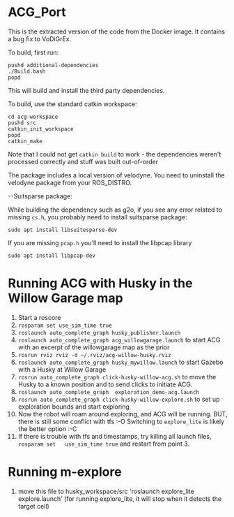 # ACG_Port

This is the extracted version of the code from the Docker image. It contains a bug fix to VoDiGrEx.

To build, first run:

```
pushd additional-dependencies
./Build.bash
popd
```

This will build and install the third party dependencies.

To build, use the standard catkin workspace:

```
cd acg-workspace
pushd src
catkin_init_workspace
popd
catkin_make
```

Note that I could not get `catkin build` to work - the dependencies weren't processed correctly and stuff was built out-of-order

The package includes a local version of velodyne. You need to uninstall the velodyne package from your ROS_DISTRO.



--Suitsparse package:

While building the dependency such as g2o, if you see any error related to missing `cs.h`, you probably need to install suitsparse package:

```
sudo apt install libsuitesparse-dev
```

If you are missing `pcap.h` you'll need to install the libpcap library

```
sudo apt install libpcap-dev
```

# Running ACG with Husky in the Willow Garage map
1. Start a roscore
2. `rosparam set use_sim_time true`
2. `roslaunch auto_complete_graph husky_publisher.launch`
3. `roslaunch auto_complete_graph acg_willowgarage.launch` to start
   ACG with an excerpt of the willowgarage map as the prior
4. `rosrun rviz rviz -d ~/.rviz/acg-willow-husky.rviz` 
5. `roslaunch auto_complete_graph husky_mywillow.launch` to start Gazebo with a Husky at
   Willow Garage
6. `rosrun auto_complete_graph click-husky-willow-acg.sh` to move the
   Husky to a known position and to send clicks to initiate ACG. 
7. `roslaunch auto_complete_graph  exploration_demo-acg.launch`
8. `rosrun auto_complete_graph click-husky-willow-explore.sh` to set
   up exploration bounds and start exploring
9. Now the robot will roam around exploring, and ACG will be running. BUT, there is still some conflict with tfs :-O Switching to
   `explore_lite` is likely the better option :-C
8. If there is trouble with tfs and timestamps, try killing all launch
   files, `rosparam set   use_sim_time true` and restart from point 3.


# Running m-explore
1. move this file to husky_workspace/src
'roslaunch explore_lite explore.launch' (for running explore_lite, it will stop when it detects the target cell)
